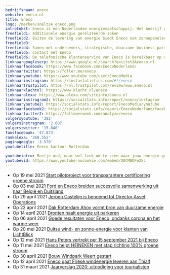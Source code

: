 ```yaml
---
bedrijfsnaam: eneco  
website: eneco.nl   
title: Eneco  
logo: /merken/sneltse_eneco.png  
introtekst: Eneco is een Nederlandse energiemaatschappij. Het bedrijf werd opgericht in 1995, als een fusie uit lokale energiebedrijven in de Randstad. Daarvoor was Eneco in het bezit van 44 Nederlandse gemeenten. In 2020 zijn ze overgenomen door Mitsubishi Corporation en Chubu Electric Power Co. Eneco produceert, verhandelt en levert energie.  
freefield1: Additionele energie gerelateerde zaken  
freefield2: Buiten de levering van energie biedt Eneco ook zonnepanelen, cv-ketels, warmtepompen, isolatie en andere verduurzamende en energiebesparende producten aan. Dit zijn ook laadpalen en laadpassen voor elektrische auto's.  
freefield3:   
freefield4: Samen met ondernemers, strategische, duurzame business partners en experts maakt Eneco slimme producten en diensten. Ze investeren in meer duurzame opwekcapaciteit. Eén van hun producten is Toon; een slimme thermostaat. Klanten krijgen Toon gratis bij een meerjarig energiecontract. De thermostaat geeft klanten inzicht in energieverbruik en helpt met besparen.  
freefield5: Contact met Eneco  
freefield6: De telefonische klantenservice van Eneco is bereikbaar op werkdagen tussen 08.00 en 18.00 uur via 088-8955955. Op de website van Eneco kan een chatgesprek gestart worden.   
linknaargoogleserp: https://www.google.nl/search?q=site%3Aeneco.nl  
linknaarfacebook: https://www.facebook.com/EnecoNederland/  
linknaartwitter: https://foller.me/eneco  
linknaaryoutube: https://www.youtube.com/user/EnecoMedia  
linknaarinstragram: https://instastatistics.com/#!/eneco  
linknaartrustpilot: https://nl.trustpilot.com/review/www.eneco.nl  
linknaarklachtnl: https://www.klacht.nl/eneco  
linknaaralexa: https://www.alexa.com/siteinfo/eneco.nl  
linknaarinstragram2: https://socialstats.info/report/eneco/instagram  
linknaaryoutube2: https://socialstats.info/report/EnecoMedia/youtube  
linknaarfacebook2: https://socialstats.info/report/EnecoNederland/facebook  
linknaartwitter2: https://followerwonk.com/analyze/eneco  
volgersyoutube: '382'  
volgersinstragram: '2.607'  
volgerstwitter: '15.840'  
fansfacebook: '47.873'  
rankalexa: '368.552'  
paginagoogle: '3.570'  
youtubetitle: Eneco kantoor Rotterdam  

youtubeintro: Beetje oud, maar wel leuk om te zien waar jouw energie gemaakt wordt;-) Grapje, dit is het kantoor waar de marketeers, administratie, finance, etc zitten.  
youtubevid: https://www.youtube-nocookie.com/embed/O0CMBDFe25c  
---
```




- Op 19 mei 2021 [Start pilotproject voor transparantere certificering groene stroom](https://nieuws.eneco.nl/start-pilotproject-voor-transparantere-certificering-groene-stroom/)
- Op 03 mei 2021 [Ford en Eneco breiden succesvolle samenwerking uit naar België en Duitsland](https://nieuws.eneco.nl/ford-en-eneco-breiden-succesvolle-samenwerking-uit-naar-belgie-en-duitsland/)
- Op 29 april 2021 [Jeroen Castelijn is benoemd tot Director Asset Operations](https://nieuws.eneco.nl/jeroen-castelijn-benoemt-tot-director-asset-operations/)
- Op 22 april 2021 [Dak Rotterdam Ahoy vormt bron van duurzame energie](https://nieuws.eneco.nl/dak-rotterdam-ahoy-vormt-bron-van-duurzame-energie/)
- Op 14 april 2021 [Dronten haalt energie uit parkeren](https://nieuws.eneco.nl/dronten-haalt-energie-uit-parkeren/)
- Op 06 april 2021 [Goede resultaten voor Eneco, ondanks corona en het warme weer](https://nieuws.eneco.nl/goede-resultaten-voor-eneco-ondanks-corona-en-het-warme-weer/)
- Op 20 mei 2021 [Duitse wind- en zonne-energie voor klanten van LichtBlick](https://nieuws.eneco.nl/duitse-wind--en-zonne-energie-voor-klanten-van-lichtblick/)
- Op 12 mei 2021 [Hans Peters vertrekt per 15 september 2021 bij Eneco](https://nieuws.eneco.nl/hans-peters-vertrekt-per-15-september-2021-bij-eneco/)
- Op 11 mei 2021 [Eneco helpt HEINEKEN met stap richting 100% groene stroom](https://nieuws.eneco.nl/eneco-helpt-heineken-met-stap-richting-100-groene-stroom/)
- Op 30 april 2021 [Bouw Windpark Weert gestart](https://nieuws.eneco.nl/bouw-windpark-weert-gestart/)
- Op 12 april 2021 [Eneco gaat Friese windenergie leveren aan Thialf](https://nieuws.eneco.nl/eneco-gaat-friese-windenergie-leveren-aan-thialf/)
- Op 31 maart 2021 [Jaarverslag 2020: uitnodiging voor journalisten](https://nieuws.eneco.nl/jaarverslag-2020-uitnodiging-voor-journalisten/)
